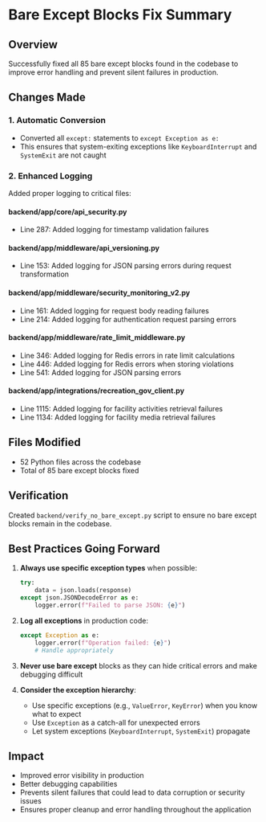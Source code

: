 # Bare Except Blocks Fix Summary

## Overview
Successfully fixed all 85 bare except blocks found in the codebase to improve error handling and prevent silent failures in production.

## Changes Made

### 1. Automatic Conversion
- Converted all `except:` statements to `except Exception as e:`
- This ensures that system-exiting exceptions like `KeyboardInterrupt` and `SystemExit` are not caught

### 2. Enhanced Logging
Added proper logging to critical files:

#### backend/app/core/api_security.py
- Line 287: Added logging for timestamp validation failures

#### backend/app/middleware/api_versioning.py  
- Line 153: Added logging for JSON parsing errors during request transformation

#### backend/app/middleware/security_monitoring_v2.py
- Line 161: Added logging for request body reading failures
- Line 214: Added logging for authentication request parsing errors

#### backend/app/middleware/rate_limit_middleware.py
- Line 346: Added logging for Redis errors in rate limit calculations
- Line 446: Added logging for Redis errors when storing violations
- Line 541: Added logging for JSON parsing errors

#### backend/app/integrations/recreation_gov_client.py
- Line 1115: Added logging for facility activities retrieval failures
- Line 1134: Added logging for facility media retrieval failures

## Files Modified
- 52 Python files across the codebase
- Total of 85 bare except blocks fixed

## Verification
Created `backend/verify_no_bare_except.py` script to ensure no bare except blocks remain in the codebase.

## Best Practices Going Forward

1. **Always use specific exception types** when possible:
   ```python
   try:
       data = json.loads(response)
   except json.JSONDecodeError as e:
       logger.error(f"Failed to parse JSON: {e}")
   ```

2. **Log all exceptions** in production code:
   ```python
   except Exception as e:
       logger.error(f"Operation failed: {e}")
       # Handle appropriately
   ```

3. **Never use bare except** blocks as they can hide critical errors and make debugging difficult

4. **Consider the exception hierarchy**:
   - Use specific exceptions (e.g., `ValueError`, `KeyError`) when you know what to expect
   - Use `Exception` as a catch-all for unexpected errors
   - Let system exceptions (`KeyboardInterrupt`, `SystemExit`) propagate

## Impact
- Improved error visibility in production
- Better debugging capabilities
- Prevents silent failures that could lead to data corruption or security issues
- Ensures proper cleanup and error handling throughout the application